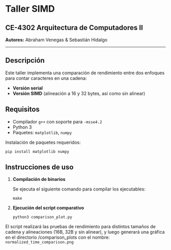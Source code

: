 # Taller SIMD  
## CE-4302 Arquitectura de Computadores II  
**Autores:** Abraham Venegas & Sebastián Hidalgo  

---

## Descripción

Este taller implementa una comparación de rendimiento entre dos enfoques para contar caracteres en una cadena:  
- **Versión serial**  
- **Versión SIMD** (alineación a 16 y 32 bytes, así como sin alinear)


## Requisitos

- Compilador `g++` con soporte para `-msse4.2`  
- Python 3  
- Paquetes: `matplotlib`, `numpy`

Instalación de paquetes requeridos:
```
pip install matplotlib numpy
```
## Instrucciones de uso

1. **Compilación de binarios**

   Se ejecuta el siguiente comando para compilar los ejecutables:
   ```
   make
   ```
2. **Ejecución del script comparativo**
    ```
    python3 comparison_plot.py
    ```
El script realizará las pruebas de rendimiento para distintos tamaños de cadena y alineaciones (16B, 32B y sin alinear), y luego generará una gráfica en el directorio /comparison_plots con el nombre: ```normalized_time_comparison.png```
